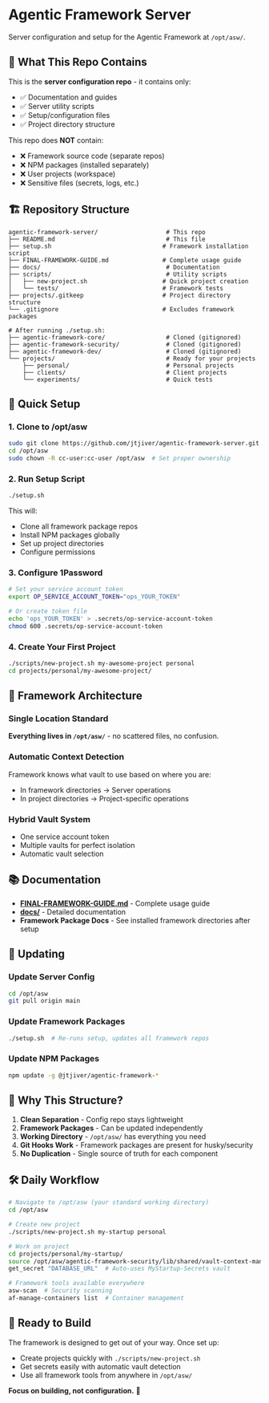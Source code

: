 # Agentic Framework Server

Server configuration and setup for the Agentic Framework at `/opt/asw/`.

## 🎯 What This Repo Contains

This is the **server configuration repo** - it contains only:
- ✅ Documentation and guides
- ✅ Server utility scripts  
- ✅ Setup/configuration files
- ✅ Project directory structure

This repo does **NOT** contain:
- ❌ Framework source code (separate repos)
- ❌ NPM packages (installed separately)
- ❌ User projects (workspace)
- ❌ Sensitive files (secrets, logs, etc.)

## 🏗️ Repository Structure

```
agentic-framework-server/                   # This repo
├── README.md                               # This file
├── setup.sh                               # Framework installation script
├── FINAL-FRAMEWORK-GUIDE.md               # Complete usage guide
├── docs/                                   # Documentation
├── scripts/                                # Utility scripts
│   ├── new-project.sh                     # Quick project creation
│   └── tests/                             # Framework tests
├── projects/.gitkeep                      # Project directory structure
└── .gitignore                             # Excludes framework packages

# After running ./setup.sh:
├── agentic-framework-core/                 # Cloned (gitignored)
├── agentic-framework-security/             # Cloned (gitignored)
├── agentic-framework-dev/                  # Cloned (gitignored)
└── projects/                               # Ready for your projects
    ├── personal/                           # Personal projects
    ├── clients/                            # Client projects
    └── experiments/                        # Quick tests
```

## 🚀 Quick Setup

### 1. Clone to /opt/asw
```bash
sudo git clone https://github.com/jtjiver/agentic-framework-server.git /opt/asw
cd /opt/asw
sudo chown -R cc-user:cc-user /opt/asw  # Set proper ownership
```

### 2. Run Setup Script
```bash
./setup.sh
```

This will:
- Clone all framework package repos
- Install NPM packages globally
- Set up project directories
- Configure permissions

### 3. Configure 1Password
```bash
# Set your service account token
export OP_SERVICE_ACCOUNT_TOKEN="ops_YOUR_TOKEN"

# Or create token file
echo 'ops_YOUR_TOKEN' > .secrets/op-service-account-token
chmod 600 .secrets/op-service-account-token
```

### 4. Create Your First Project
```bash
./scripts/new-project.sh my-awesome-project personal
cd projects/personal/my-awesome-project/
```

## 🔐 Framework Architecture

### Single Location Standard
**Everything lives in `/opt/asw/`** - no scattered files, no confusion.

### Automatic Context Detection
Framework knows what vault to use based on where you are:
- In framework directories → Server operations
- In project directories → Project-specific operations

### Hybrid Vault System
- One service account token
- Multiple vaults for perfect isolation
- Automatic vault selection

## 📚 Documentation

- **[FINAL-FRAMEWORK-GUIDE.md](./FINAL-FRAMEWORK-GUIDE.md)** - Complete usage guide
- **[docs/](./docs/)** - Detailed documentation
- **Framework Package Docs** - See installed framework directories after setup

## 🔄 Updating

### Update Server Config
```bash
cd /opt/asw
git pull origin main
```

### Update Framework Packages
```bash
./setup.sh  # Re-runs setup, updates all framework repos
```

### Update NPM Packages
```bash
npm update -g @jtjiver/agentic-framework-*
```

## 🎯 Why This Structure?

1. **Clean Separation** - Config repo stays lightweight
2. **Framework Packages** - Can be updated independently  
3. **Working Directory** - `/opt/asw/` has everything you need
4. **Git Hooks Work** - Framework packages are present for husky/security
5. **No Duplication** - Single source of truth for each component

## 🛠️ Daily Workflow

```bash
# Navigate to /opt/asw (your standard working directory)
cd /opt/asw

# Create new project
./scripts/new-project.sh my-startup personal

# Work on project
cd projects/personal/my-startup/
source /opt/asw/agentic-framework-security/lib/shared/vault-context-manager.sh
get_secret "DATABASE_URL"  # Auto-uses MyStartup-Secrets vault

# Framework tools available everywhere
asw-scan  # Security scanning
af-manage-containers list  # Container management
```

## 🎉 Ready to Build

The framework is designed to get out of your way. Once set up:
- Create projects quickly with `./scripts/new-project.sh`
- Get secrets easily with automatic vault detection
- Use all framework tools from anywhere in `/opt/asw/`

**Focus on building, not configuration.** 🚀
